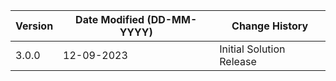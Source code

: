 | **Version** | **Date Modified (DD-MM-YYYY)** | **Change History**                          |
|-------------|--------------------------------|---------------------------------------------|
| 3.0.0       | 12-09-2023                     | Initial Solution Release |
